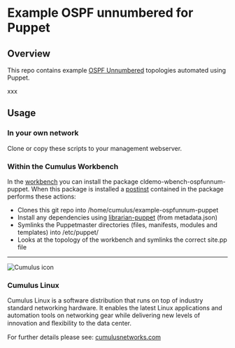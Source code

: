 # Example OSPF unnumbered for Puppet

## Overview

This repo contains example [OSPF Unnumbered](http://docs.cumulusnetworks.com/display/CL25/Open+Shortest+Path+First+-+OSPF+-+Protocol) topologies automated using Puppet.

xxx

## Usage

### In your own network

Clone or copy these scripts to your management webserver.

### Within the Cumulus Workbench

In the [workbench](http://cumulusnetworks.com/cumulus-workbench/) you can install the package cldemo-wbench-ospfunnum-puppet. When this package is installed a [postinst](https://github.com/CumulusNetworks/cldemo/blob/master/pkgs/workbench/cldemo-wbench-ospfunnum-puppet/debian/DEBIAN/postinst) contained in the package performs these actions:

* Clones this git repo into /home/cumulus/example-ospfunnum-puppet
* Install any dependencies using [librarian-puppet](https://github.com/rodjek/librarian-puppet) (from metadata.json)
* Symlinks the Puppetmaster directories (files, manifests, modules and templates) into /etc/puppet/
* Looks at the topology of the workbench and symlinks the correct site.pp file

***

![Cumulus icon](http://cumulusnetworks.com/static/cumulus/img/logo_2014.png)

### Cumulus Linux

Cumulus Linux is a software distribution that runs on top of industry standard 
networking hardware. It enables the latest Linux applications and automation 
tools on networking gear while delivering new levels of innovation and 
ﬂexibility to the data center.

For further details please see: [cumulusnetworks.com](http://www.cumulusnetworks.com)
